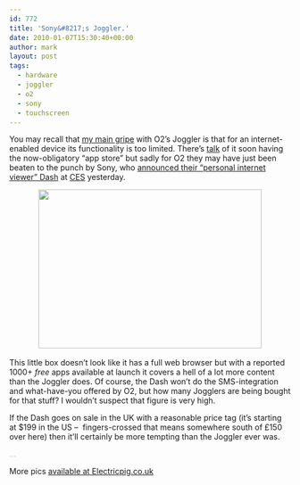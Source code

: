 ```yaml
---
id: 772
title: 'Sony&#8217;s Joggler.'
date: 2010-01-07T15:30:40+00:00
author: mark
layout: post
tags:
  - hardware
  - joggler
  - o2
  - sony
  - touchscreen
---
```

You may recall that [my main gripe](http://www.sallonoroff.co.uk/blog/2009/06/on-the-joggler/) with O2&#8217;s Joggler is that for an internet-enabled device its functionality is too limited. There&#8217;s [talk](http://www.sallonoroff.co.uk/blog/2009/11/a-joggler-app-store/) of it soon having the now-obligatory &#8220;app store&#8221; but sadly for O2 they may have just been beaten to the punch by Sony, who [announced their &#8220;personal internet viewer&#8221; Dash](http://www.reghardware.co.uk/2010/01/07/ces_sony_dash/) at [CES](http://www.cesweb.org/) yesterday.

<p style="text-align: center;">
  <img class="aligncenter size-full wp-image-773" title="sony dash" src="/images/fromwp/2010/01/sonydash.jpg" alt="" width="400" height="285" srcset="/images/fromwp/2010/01/sonydash.jpg 400w, /images/fromwp/2010/01/sonydash-300x213.jpg 300w" sizes="(max-width: 400px) 100vw, 400px" />
</p>

This little box doesn&#8217;t look like it has a full web browser but with a reported 1000+ _free_ apps available at launch it covers a hell of a lot more content than the Joggler does. Of course, the Dash won&#8217;t do the SMS-integration and what-have-you offered by O2, but how many Jogglers are being bought for that stuff? I wouldn&#8217;t suspect that figure is very high.

If the Dash goes on sale in the UK with a reasonable price tag (it&#8217;s starting at $199 in the US &#8211;  fingers-crossed that means somewhere south of £150 over here) then it&#8217;ll certainly be more tempting than the Joggler ever was.

<span style="color: #c0c0c0;">&#8230;</span>

More pics [available at Electricpig.co.uk](http://www.electricpig.co.uk/2010/01/07/sony-dash-personal-internet-viewer-up-close/)